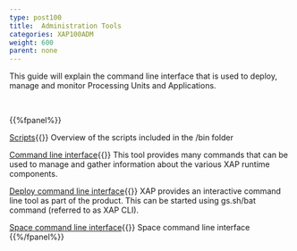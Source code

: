 ```yaml
---
type: post100
title:  Administration Tools
categories: XAP100ADM
weight: 600
parent: none
---
```




 This guide will explain the command line interface that is used to deploy, manage and monitor Processing Units and Applications.

<br>


{{%fpanel%}}

[Scripts](./scripts.html){{<wbr>}}
Overview of the scripts included in the <XAP root>/bin folder

[Command line interface](./command-line-interface.html){{<wbr>}}
This tool provides many commands that can be used to manage and gather information about the various XAP runtime components.

[Deploy command line interface](./deploy-command-line-interface.html){{<wbr>}}
XAP provides an interactive command line tool as part of the product. This can be started using gs.sh/bat command (referred to as XAP CLI).

[Space command line interface](./space-gigaspaces-cli.html){{<wbr>}}
Space command line interface
{{%/fpanel%}}


